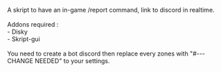 A skript to have an in-game /report command, link to discord in realtime.<br><br>Addons required : <br> - Disky <br> - Skript-gui 
<br> <br>
You need to create a bot discord then replace every zones with "#--- CHANGE NEEDED" to your settings.
